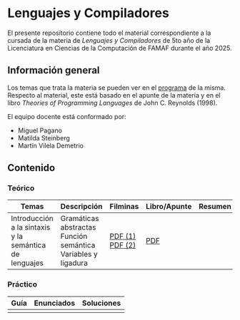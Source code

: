 # Lenguajes y Compiladores

El presente repositorio contiene todo el material correspondiente a la cursada de la materia de _Lenguajes y Compiladores_ de 5to año de la Licenciatura en Ciencias de la Computación de FAMAF durante el año 2025.

## Información general

Los temas que trata la materia se pueden ver en el [programa](./information/study_program.pdf) de la misma. Respecto al material, este está basado en el apunte de la materia y en el libro _Theories of Programming Languages_ de John C. Reynolds (1998).

El equipo docente está conformado por:

- Miguel Pagano
- Matilda Steinberg
- Martín Vilela Demetrio

## Contenido

### Teórico

| Temas                                                  | Descripción                                                                | Filminas                                                                                                                                                                   | Libro/Apunte                                 | Resumen |
| ------------------------------------------------------ | -------------------------------------------------------------------------- | -------------------------------------------------------------------------------------------------------------------------------------------------------------------------- | -------------------------------------------- | ------- |
| Introducción a la sintaxis y la semántica de lenguajes | Gramáticas abstractas <br /> Función semántica <br /> Variables y ligadura | [PDF (1)](./theory/slides/01-part_1-abstract_sintax_and_semantic.pdf) <br /> [PDF (2)](./theory/slides/01-part_2-free_and_bound_variable_coincidence_and_substitution.pdf) | [PDF](./theory/notes/01-abstract_sintax.pdf) |         |

### Práctico

| Guía | Enunciados | Soluciones |
| ---- | ---------- | ---------- |
|      |            |            |
